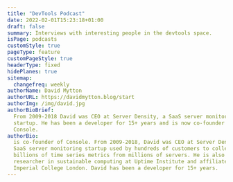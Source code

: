 ```yaml
---
title: "DevTools Podcast"
date: 2022-02-01T15:23:18+01:00
draft: false
summary: Interviews with interesting people in the devtools space.
isPage: podcasts
customStyle: true
pageType: feature
customPageStyle: true
headerType: fixed
hidePlanes: true
sitemap:
  changefreq: weekly
authorName: David Mytton
authorURL: https://davidmytton.blog/start
authorImg: /img/david.jpg
authorBioBrief:
  From 2009-2018 David was CEO at Server Density, a SaaS server monitoring
  startup. He has been a developer for 15+ years and is now co-founder of
  Console.
authorBio:
  is co-founder of Console. From 2009-2018, David was CEO at Server Density, a
  SaaS server monitoring startup used by hundreds of customers to collect
  billions of time series metrics from millions of servers. He is also a
  researcher in sustainable computing at Uptime Institute and affiliated with
  Imperial College London. David has been a developer for 15+ years.
---
```

